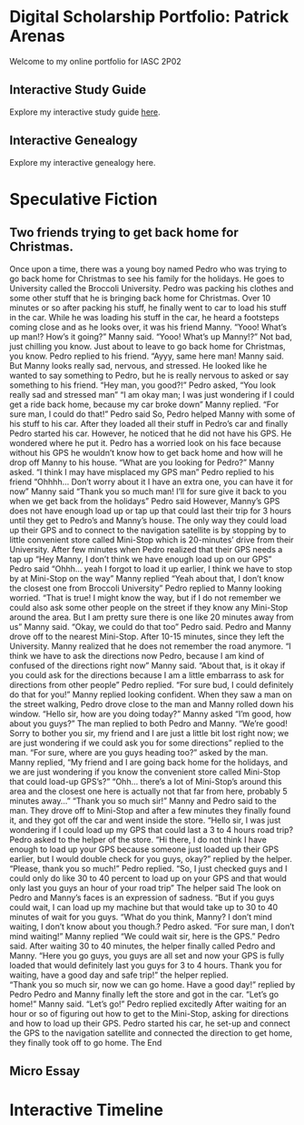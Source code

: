 # Digital Scholarship Portfolio: Patrick Arenas


Welcome to my online portfolio for IASC 2P02

## Interactive Study Guide

Explore my interactive study guide [here](2P02_InteractiveStudyGuide_Team_6.html).

## Interactive Genealogy

Explore my interactive genealogy here.

# Speculative Fiction

## Two friends trying to get back home for Christmas. 

Once upon a time, there was a young boy named Pedro who was trying to go back home for Christmas to see his family for the holidays. He goes to University called the Broccoli University. Pedro was packing his clothes and some other stuff that he is bringing back home for Christmas. Over 10 minutes or so after packing his stuff, he finally went to car to load his stuff in the car. While he was loading his stuff in the car, he heard a footsteps coming close and as he looks over, it was his friend Manny. 
“Yooo! What’s up man!? How’s it going?” Manny said.
“Yooo! What’s up Manny!?” Not bad, just chilling you know. Just about to leave to go back home for Christmas, you know. Pedro replied to his friend. 
“Ayyy, same here man! Manny said. 
But Manny looks really sad, nervous, and stressed. He looked like he wanted to say something to Pedro, but he is really nervous to asked or say something to his friend. 
“Hey man, you good?!” Pedro asked, “You look really sad and stressed man”
“I am okay man; I was just wondering if I could get a ride back home, because my car broke down” Manny replied. 
“For sure man, I could do that!” Pedro said
So, Pedro helped Manny with some of his stuff to his car. After they loaded all their stuff in Pedro’s car and finally Pedro started his car. However, he noticed that he did not have his GPS. He wondered where he put it. Pedro has a worried look on his face because without his GPS he wouldn’t know how to get back home and how will he drop off Manny to his house. 
“What are you looking for Pedro?” Manny asked. 
“I think I may have misplaced my GPS man” Pedro replied to his friend
“Ohhhh… Don’t worry about it I have an extra one, you can have it for now” Manny said
“Thank you so much man! I’ll for sure give it back to you when we get back from the holidays” Pedro said
However, Manny’s GPS does not have enough load up or tap up that could last their trip for 3 hours until they get to Pedro’s and Manny’s house. The only way they could load up their GPS and to connect to the navigation satellite is by stopping by to little convenient store called Mini-Stop which is 20-minutes’ drive from their University. 
After few minutes when Pedro realized that their GPS needs a tap up 
“Hey Manny, I don’t think we have enough load up on our GPS” Pedro said 
“Ohhh… yeah I forgot to load it up earlier, I think we have to stop by at Mini-Stop on the way” Manny replied 
“Yeah about that, I don’t know the closest one from Broccoli University” Pedro replied to Manny looking worried. 
“That is true! I might know the way, but if I do not remember we could also ask some other people on the street if they know any Mini-Stop around the area. But I am pretty sure there is one like 20 minutes away from us” Manny said.
“Okay, we could do that too” Pedro said.
Pedro and Manny drove off to the nearest Mini-Stop. 
After 10-15 minutes, since they left the University. Manny realized that he does not remember the road anymore. 
“I think we have to ask the directions now Pedro, because I am kind of confused of the directions right now” Manny said.
“About that, is it okay if you could ask for the directions because I am a little embarrass to ask for  directions from other people” Pedro replied. 
“For sure bud, I could definitely do that for you!” Manny replied looking confident.
When they saw a man on the street walking, Pedro drove close to the man and Manny rolled down his window. 
“Hello sir, how are you doing today?” Manny asked 
“I’m good, how about you guys?” The man replied to both Pedro and Manny. 
“We’re good! Sorry to bother you sir, my friend and I are just a little bit lost right now; we are just wondering if we could ask you for some directions” replied to the man. 
“For sure, where are you guys heading too?” asked by the man.
Manny replied, “My friend and I are going back home for the holidays, and we are just wondering if you know the convenient store called Mini-Stop that could load-up GPS’s?” 
“Ohh… there’s a lot of Mini-Stop’s around this area and the closest one here is actually not that far from here, probably 5 minutes away…” 
“Thank you so much sir!” Manny and Pedro said to the man. 
They drove off to Mini-Stop and after a few minutes they finally found it, and they got off the car and went inside the store. 
“Hello sir, I was just wondering if I could load up my GPS that could last a 3 to 4 hours road trip? Pedro asked to the helper of the store.
“Hi there, I do not think I have enough to load up your GPS because someone just loaded up their GPS earlier, but I would double check for you guys, okay?” replied by the helper. 
“Please, thank you so much!” Pedro replied. 
“So, I just checked guys and I could only do like 30 to 40 percent to load up on your GPS and that would only last you guys an hour of your road trip” The helper said
The look on Pedro and Manny’s faces is an expression of sadness. 
“But if you guys could wait, I can load up my machine but that would take up to 30 to 40 minutes of wait for you guys. 
“What do you think, Manny? I don’t mind waiting, I don’t know about you though.? Pedro asked. 
“For sure man, I don’t mind waiting!” Manny replied
“We could wait sir, here is the GPS.” Pedro said.
After waiting 30 to 40 minutes, the helper finally called Pedro and Manny. 
“Here you go guys, you guys are all set and now your GPS is fully loaded that would definitely last you guys for 3 to 4 hours. Thank you for waiting, have a good day and safe trip!” the helper replied.  
“Thank you so much sir, now we can go home. Have a good day!” replied by Pedro 
Pedro and Manny finally left the store and got in the car. 
“Let’s go home!” Manny said. 
“Let’s go!” Pedro replied excitedly 
After waiting for an hour or so of figuring out how to get to the Mini-Stop, asking for directions and how to load up their GPS. Pedro started his car, he set-up and connect the GPS to the navigation satellite and connected the direction to get home, they finally took off to go home. 
The End


## Micro Essay

# Interactive Timeline



